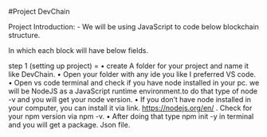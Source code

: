 #Project DevChain

Project Introduction: - 
	We will be using JavaScript to code below blockchain structure.
 
In which each block will have below fields.
 
step 1 (setting up project) =
•	create A folder for your project and name it like DevChain.
•	Open your folder with any ide you like I preferred VS code.
•	Open vs code terminal and check if you have node installed in your pc. we will be NodeJS as a JavaScript runtime environment.to do that type of node -v and you will get your node version. 
•	If you don’t have node installed in your computer, you can install it via link. https://nodejs.org/en/ . Check for your npm version via npm -v.
•	After doing that type npm init -y in terminal and you will get a package. Json file.
